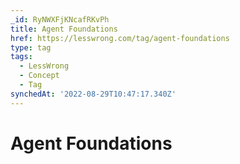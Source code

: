 ```yaml
---
_id: RyNWXFjKNcafRKvPh
title: Agent Foundations
href: https://lesswrong.com/tag/agent-foundations
type: tag
tags:
  - LessWrong
  - Concept
  - Tag
synchedAt: '2022-08-29T10:47:17.340Z'
---
```

# Agent Foundations

